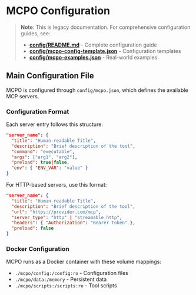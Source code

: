 # MCPO Configuration

> **Note**: This is legacy documentation. For comprehensive configuration guides, see:
> - **[config/README.md](../config/README.md)** - Complete configuration guide
> - **[config/mcpo-config-template.json](../config/mcpo-config-template.json)** - Configuration templates
> - **[config/mcpo-examples.json](../config/mcpo-examples.json)** - Real-world examples

## Main Configuration File

MCPO is configured through `config/mcpo.json`, which defines the available MCP servers.

### Configuration Format

Each server entry follows this structure:

```json
"server_name": {
  "title": "Human-readable Title",
  "description": "Brief description of the tool",
  "command": "executable",
  "args": ["arg1", "arg2"],
  "preload": true|false,
  "env": { "ENV_VAR": "value" }
}
```

For HTTP-based servers, use this format:

```json
"server_name": {
  "title": "Human-readable Title",
  "description": "Brief description of the tool",
  "url": "https://provider.com/mcp",
  "server_type": "http" | "streamable_http",
  "headers": { "Authorization": "Bearer token" },
  "preload": false
}
```

### Docker Configuration

MCPO runs as a Docker container with these volume mappings:
- `./mcpo/config:/config:ro` - Configuration files
- `./mcpo/data:/memory` - Persistent data
- `./mcpo/scripts:/scripts:ro` - Tool scripts